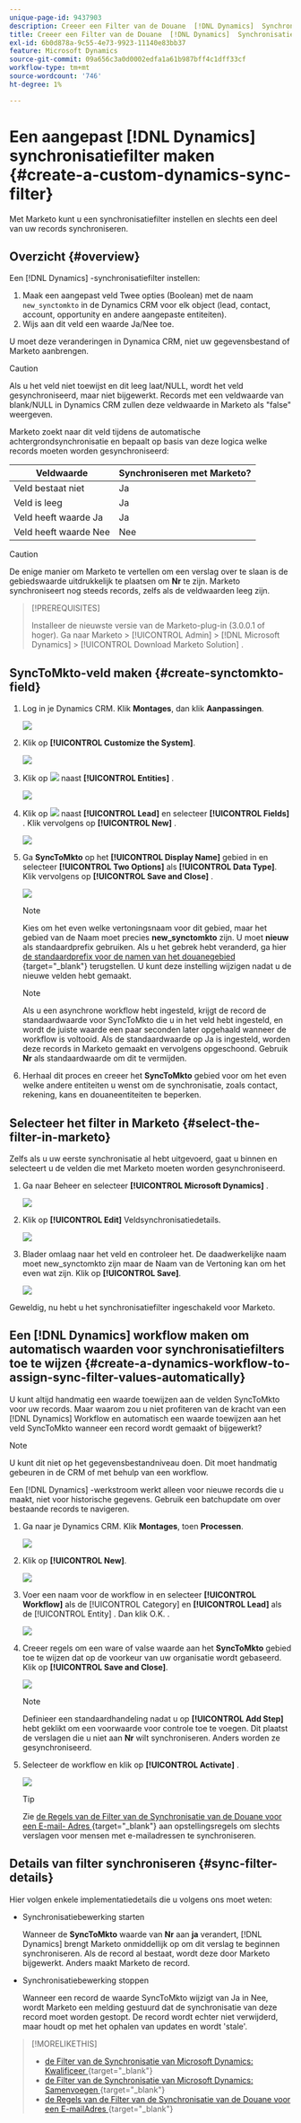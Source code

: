 ```yaml
---
unique-page-id: 9437903
description: Creeer een Filter van de Douane  [!DNL Dynamics]  Synchronisatie - de Documenten van Marketo - de Documentatie van het Product
title: Creeer een Filter van de Douane  [!DNL Dynamics]  Synchronisatie
exl-id: 6b0d878a-9c55-4e73-9923-11140e83bb37
feature: Microsoft Dynamics
source-git-commit: 09a656c3a0d0002edfa1a61b987bff4c1dff33cf
workflow-type: tm+mt
source-wordcount: '746'
ht-degree: 1%

---
```


# Een aangepast [!DNL Dynamics] synchronisatiefilter maken {#create-a-custom-dynamics-sync-filter}

Met Marketo kunt u een synchronisatiefilter instellen en slechts een deel van uw records synchroniseren.

## Overzicht {#overview}

Een [!DNL Dynamics] -synchronisatiefilter instellen:

1. Maak een aangepast veld Twee opties (Boolean) met de naam `new_synctomkto` in de Dynamics CRM voor elk object (lead, contact, account, opportunity en andere aangepaste entiteiten).
1. Wijs aan dit veld een waarde Ja/Nee toe.

U moet deze veranderingen in Dynamica CRM, niet uw gegevensbestand of Marketo aanbrengen.

>[!CAUTION]
>
>Als u het veld niet toewijst en dit leeg laat/NULL, wordt het veld gesynchroniseerd, maar niet bijgewerkt. Records met een veldwaarde van blank/NULL in Dynamics CRM zullen deze veldwaarde in Marketo als &quot;false&quot; weergeven.

Marketo zoekt naar dit veld tijdens de automatische achtergrondsynchronisatie en bepaalt op basis van deze logica welke records moeten worden gesynchroniseerd:

| Veldwaarde | Synchroniseren met Marketo? |
|---|---|
| Veld bestaat niet | Ja |
| Veld is leeg | Ja |
| Veld heeft waarde Ja | Ja |
| Veld heeft waarde Nee | Nee |

>[!CAUTION]
>
>De enige manier om Marketo te vertellen om een verslag over te slaan is de gebiedswaarde uitdrukkelijk te plaatsen om **Nr** te zijn. Marketo synchroniseert nog steeds records, zelfs als de veldwaarden leeg zijn.

>[!PREREQUISITES]
>
>Installeer de nieuwste versie van de Marketo-plug-in (3.0.0.1 of hoger). Ga naar Marketo > [!UICONTROL Admin] > [!DNL Microsoft Dynamics] > [!UICONTROL Download Marketo Solution] .

## SyncToMkto-veld maken {#create-synctomkto-field}

1. Log in je Dynamics CRM. Klik **Montages**, dan klik **Aanpassingen**.

   ![](assets/image2015-8-10-21-3a40-3a9.png)

1. Klik op **[!UICONTROL Customize the System]**.

   ![](assets/image2015-8-10-21-3a42-3a15.png)

1. Klik op ![](assets/image2015-8-10-21-3a44-3a23.png) naast **[!UICONTROL Entities]** .

   ![](assets/image2015-8-10-21-3a43-3a39.png)

1. Klik op ![](assets/image2015-8-10-21-3a44-3a23.png) naast **[!UICONTROL Lead]** en selecteer **[!UICONTROL Fields]** . Klik vervolgens op **[!UICONTROL New]** .

   ![](assets/image2015-8-10-21-3a49-3a49.png)

1. Ga **SyncToMkto** op het **[!UICONTROL Display Name]** gebied in en selecteer **[!UICONTROL Two Options]** als **[!UICONTROL Data Type]**. Klik vervolgens op **[!UICONTROL Save and Close]** .

   ![](assets/image2015-9-8-10-3a25-3a33.png)

   >[!NOTE]
   >
   >Kies om het even welke vertoningsnaam voor dit gebied, maar het gebied van de Naam moet precies **new_synctomkto** zijn. U moet **nieuw** als standaardprefix gebruiken. Als u het gebrek hebt veranderd, ga hier [ de standaardprefix voor de namen van het douanegebied ](/help/marketo/product-docs/crm-sync/microsoft-dynamics-sync/create-a-custom-dynamics-sync-filter/set-a-default-custom-field-prefix.md){target="_blank"} terugstellen. U kunt deze instelling wijzigen nadat u de nieuwe velden hebt gemaakt.

   >[!NOTE]
   >
   >Als u een asynchrone workflow hebt ingesteld, krijgt de record de standaardwaarde voor SyncToMkto die u in het veld hebt ingesteld, en wordt de juiste waarde een paar seconden later opgehaald wanneer de workflow is voltooid. Als de standaardwaarde op Ja is ingesteld, worden deze records in Marketo gemaakt en vervolgens opgeschoond. Gebruik **Nr** als standaardwaarde om dit te vermijden.

1. Herhaal dit proces en creeer het **SyncToMkto** gebied voor om het even welke andere entiteiten u wenst om de synchronisatie, zoals contact, rekening, kans en douaneentiteiten te beperken.

## Selecteer het filter in Marketo {#select-the-filter-in-marketo}

Zelfs als u uw eerste synchronisatie al hebt uitgevoerd, gaat u binnen en selecteert u de velden die met Marketo moeten worden gesynchroniseerd.

1. Ga naar Beheer en selecteer **[!UICONTROL Microsoft Dynamics]** .

   ![](assets/image2015-10-9-9-3a50-3a9.png)

1. Klik op **[!UICONTROL Edit]** Veldsynchronisatiedetails.

   ![](assets/image2015-10-9-9-3a52-3a23.png)

1. Blader omlaag naar het veld en controleer het. De daadwerkelijke naam moet new_synctomkto zijn maar de Naam van de Vertoning kan om het even wat zijn. Klik op **[!UICONTROL Save]**.

   ![](assets/image2015-10-9-9-3a56-3a23.png)

Geweldig, nu hebt u het synchronisatiefilter ingeschakeld voor Marketo.

## Een [!DNL Dynamics] workflow maken om automatisch waarden voor synchronisatiefilters toe te wijzen {#create-a-dynamics-workflow-to-assign-sync-filter-values-automatically}

U kunt altijd handmatig een waarde toewijzen aan de velden SyncToMkto voor uw records. Maar waarom zou u niet profiteren van de kracht van een [!DNL Dynamics] Workflow en automatisch een waarde toewijzen aan het veld SyncToMkto wanneer een record wordt gemaakt of bijgewerkt?

>[!NOTE]
>
>U kunt dit niet op het gegevensbestandniveau doen. Dit moet handmatig gebeuren in de CRM of met behulp van een workflow.
>
>Een [!DNL Dynamics] -werkstroom werkt alleen voor nieuwe records die u maakt, niet voor historische gegevens. Gebruik een batchupdate om over bestaande records te navigeren.

1. Ga naar je Dynamics CRM. Klik **Montages**, toen **Processen**.

   ![](assets/image2015-8-11-8-3a42-3a10.png)

1. Klik op **[!UICONTROL New]**.

   ![](assets/image2015-8-11-8-3a43-3a46.png)

1. Voer een naam voor de workflow in en selecteer **[!UICONTROL Workflow]** als de [!UICONTROL Category] en **[!UICONTROL Lead]** als de [!UICONTROL Entity] . Dan klik O.K. **&#x200B;**.

   ![](assets/image2015-8-11-8-3a45-3a46.png)

1. Creeer regels om een ware of valse waarde aan het **SyncToMkto** gebied toe te wijzen dat op de voorkeur van uw organisatie wordt gebaseerd. Klik op **[!UICONTROL Save and Close]**.

   ![](assets/setsynctomkto-fix.png)

   >[!NOTE]
   >
   >Definieer een standaardhandeling nadat u op **[!UICONTROL Add Step]** hebt geklikt om een voorwaarde voor controle toe te voegen. Dit plaatst de verslagen die u niet aan **Nr** wilt synchroniseren. Anders worden ze gesynchroniseerd.

1. Selecteer de workflow en klik op **[!UICONTROL Activate]** .

   ![](assets/image2015-8-11-8-3a57-3a29.png)

   >[!TIP]
   >
   >Zie [ de Regels van de Filter van de Synchronisatie van de Douane voor een E-mail- Adres ](/help/marketo/product-docs/crm-sync/microsoft-dynamics-sync/create-a-custom-dynamics-sync-filter/custom-sync-filter-rules-for-an-email-address.md){target="_blank"} aan opstellingsregels om slechts verslagen voor mensen met e-mailadressen te synchroniseren.

## Details van filter synchroniseren {#sync-filter-details}

Hier volgen enkele implementatiedetails die u volgens ons moet weten:

* Synchronisatiebewerking starten

  Wanneer de **SyncToMkto** waarde van **Nr** aan **ja** verandert, [!DNL Dynamics] brengt Marketo onmiddellijk op om dit verslag te beginnen synchroniseren. Als de record al bestaat, wordt deze door Marketo bijgewerkt. Anders maakt Marketo de record.

* Synchronisatiebewerking stoppen

  Wanneer een record de waarde SyncToMkto wijzigt van Ja in Nee, wordt Marketo een melding gestuurd dat de synchronisatie van deze record moet worden gestopt. De record wordt echter niet verwijderd, maar houdt op met het ophalen van updates en wordt &#39;stale&#39;.

>[!MORELIKETHIS]
>
>* [ de Filter van de Synchronisatie van Microsoft Dynamics: Kwalificeer ](/help/marketo/product-docs/crm-sync/microsoft-dynamics-sync/create-a-custom-dynamics-sync-filter/microsoft-dynamics-sync-filter-qualify.md){target="_blank"}
>* [ de Filter van de Synchronisatie van Microsoft Dynamics: Samenvoegen ](/help/marketo/product-docs/crm-sync/microsoft-dynamics-sync/create-a-custom-dynamics-sync-filter/microsoft-dynamics-sync-filter-merge.md){target="_blank"}
>* [ de Regels van de Filter van de Synchronisatie van de Douane voor een E-mailAdres ](/help/marketo/product-docs/crm-sync/microsoft-dynamics-sync/create-a-custom-dynamics-sync-filter/custom-sync-filter-rules-for-an-email-address.md){target="_blank"}
